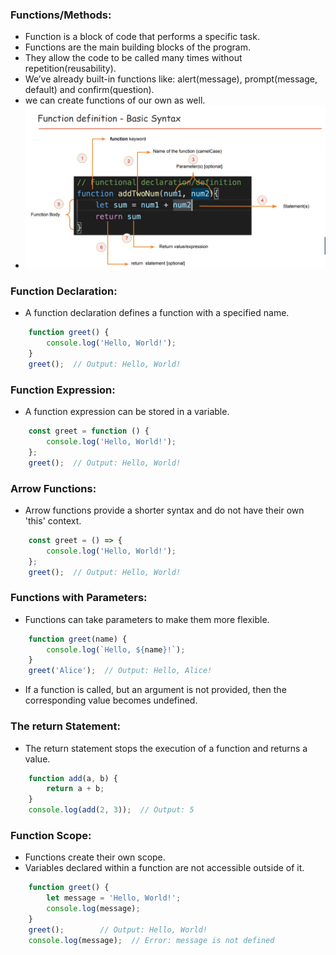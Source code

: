 ### Functions/Methods:
- Function is a block of code that performs a specific task.
- Functions are the main building blocks of the program.
- They allow the code to be called many times without repetition(reusability).
- We’ve already built-in functions like: alert(message), prompt(message, default) and confirm(question).
- we can create functions of our own as well.
- ![alt text](<../Others/function definition.png>)


### Function Declaration:
- A function declaration defines a function with a specified name.

```js
    function greet() {
        console.log('Hello, World!');
    }
    greet();  // Output: Hello, World!
```


### Function Expression:
- A function expression can be stored in a variable.

```js
    const greet = function () {
        console.log('Hello, World!');
    };
    greet();  // Output: Hello, World!
```


### Arrow Functions:
- Arrow functions provide a shorter syntax and do not have their own 'this' context.

```js
    const greet = () => {
        console.log('Hello, World!');
    };
    greet();  // Output: Hello, World!
```


### Functions with Parameters:
- Functions can take parameters to make them more flexible.

```js
    function greet(name) {
        console.log(`Hello, ${name}!`);
    }
    greet('Alice');  // Output: Hello, Alice!
```

- If a function is called, but an argument is not provided, 
  then the corresponding value becomes undefined.


### The return Statement:
- The return statement stops the execution of a function and returns a value.

```js
    function add(a, b) {
        return a + b;
    }
    console.log(add(2, 3));  // Output: 5
```


### Function Scope:
- Functions create their own scope. 
- Variables declared within a function are not accessible outside of it.

```js
    function greet() {
        let message = 'Hello, World!';
        console.log(message);
    }
    greet();        // Output: Hello, World!
    console.log(message);  // Error: message is not defined
```

